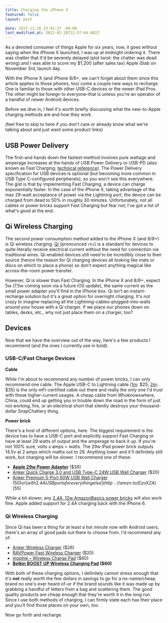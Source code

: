 ```yaml
---
title: Charging the iPhone X
featured: false
layout: post

date: 2017-11-28 23:41:27 -08:00
last_modified_at: 2022-02-28T22:57:04.882Z
---
```


As a devoted consumer of things Apple for six years, now, it goes without saying when the iPhone X launched, I was up at midnight ordering it. There was chatter that it'd be severely delayed (plot twist: the chatter was dead wrong) and I was able to score my $1,200 (after sales tax) Apple iSlab on November 3rd, launch day.

With the iPhone X (and iPhone 8/8+, we can't forget about them since this article applies to those phones, too) come a couple new ways to recharge. One is familiar to those with other USB-C devices or the newer iPad Pros. The other might be foreign to everyone–that is unless you're an operator of a handful of newer Android devices.

Before we dive in, I feel it's worth briefly discussing what the new-to-Apple charging methods are and how they work.

(feel free to skip to here if you don't care or already know what we're talking about and just want some product links)

## USB Power Delivery

The first–and hands down the fastest–method involves pure wattage and amperage increases at the hands of USB Power Delivery or USB-PD (also known as Fast Charging; [technical reference](http://www.usb.org/developers/powerdelivery/)). The Power Delivery specification for USB devices is optional (but becoming more common in USB Type C-configured peripherals), so you won't see this everywhere. The gist is that by implementing Fast Charging, a device can charge exponentially faster. In the case of the iPhone X, taking advantage of the max 29-watt acceptance of power via the Lightning port, the device can be charged from dead to 50% in roughly 30 minutes. Unfortunately, not all cables or power bricks support Fast Charging but fear not; I've got a list of what's good at the end.

## Qi Wireless Charging

The second power consumption method added to the iPhone X (and 8/8+) is Qi wireless charging. [Qi](https://arstechnica.com/gadgets/2017/09/how-qi-wireless-charging-works-and-why-it-hasnt-taken-over-yet/) (pronounced `chi`) is a standard for devices to quite literally receive electrical current without the need for connection via traditional wires. Qi-enabled devices still need to be incredibly close to their source (hence the reason for Qi charging devices all looking like mats or discs on which to place a phone) so don't expect anything magical like across-the-room power transfer.

However, Qi is slower than Fast Charging. In the iPhone X and 8/8+, expect 5w (7.5w coming soon via a future iOS update), the same current as the small power adapter you'll find in the iPhone box. Qi isn't an instant-recharge solution but it's a great option for overnight charging. It's not crazy to imagine replacing all the Lightning-cables-plugged-into-walls around your house with a Qi charger. If we place our phones down on tables, desks, etc., why not just place them on a charger, too?

## Devices

Now that we have the overview out of the way, here's a few products I recommend (and the ones I currently use in bold).

### USB-C/Fast Charge Devices

**Cable**

While I'm about to recommend any number of power bricks, I can only recommend one cable. The Apple USB-C to Lightning cable ([1m](https://www.apple.com/shop/product/MK0X2AM/A/usb-c-to-lightning-cable-1-m?fnode=85): $25; [2m](https://www.apple.com/shop/product/MKQ42AM/A/usb-c-to-lightning-cable-2-m?fnode=85): $35) is the only mFi-certified cable out there and really the only one I'd trust with these higher-current usages. A cheap cable from Whoknowswhere, China, could end up getting you in trouble down the road in the form of just not working, fire, or an electrical short that silently destroys your thousand-dollar SnapChattery thing.

**Power brick**

There's a host of different options, here. The biggest requirement is the device has to have a USB-C port and explicitly support Fast Charging or have at least 29 watts of output and the amperage to back it up. If you're not 100% sure, volts x amps = watts. The 29w iPad power brick outputs 14.5v at 2 amps which maths out to 29. Anything lower and it'll definitely still work, but charging will be slower. I recommend one of these:

- **[Apple 29w Power Adapter](https://www.apple.com/shop/product/MJ262LL/A/29w-usb%E2%80%91c-power-adapter?fnode=85)** ($39)
- [Anker Quick Charge 3.0 and USB Type-C 24W USB Wall Charger](http://amzn.to/EbMSVJ) ($20)
- [Anker Premium 5-Port 60W USB Wall Charger](http://amzn.to/ATHJX0) ($50) or [with 2.4A USB ports for everything else](http://amzn.to/EzoXZA) ($55)

While a bit slower, any [2.4A, 12w AmazonBasics power bricks](https://amzn.to/2QE6fsH) will also work fine. Apple added support for 2.4A charging back with the iPhone 6.

### Qi Wireless Charging

Since Qi has been a thing for at least a hot minute now with Android users, there's an array of good pads out there to choose from. I'd recommend any of:

- [Anker Wireless Charger](http://amzn.to/2zOnwuI) ($26)
- [RAVPower Fast Wireless Charger](http://amzn.to/2ju7viE) ($20)
- [mophie – Wireless Charge Pad](http://amzn.to/2BnGDrL) ($60)
- **[Belkin BOOST UP Wireless Charging Pad](http://amzn.to/EBcm3q) ($60)**

With both of these charging options, I definitely cannot stress enough that it's **not** really worth the few dollars in savings to go for a no-name/cheap brand no one's ever heard of–or if the brand sounds like it was made up by grabbing a handful of letters from a bag and scattering them. The good quality products are cheap enough that they're worth it in the long run. Since I use both methods of charging, I can firmly state each has their place and you'll find those places on your own, too.

Now go forth and recharge.

